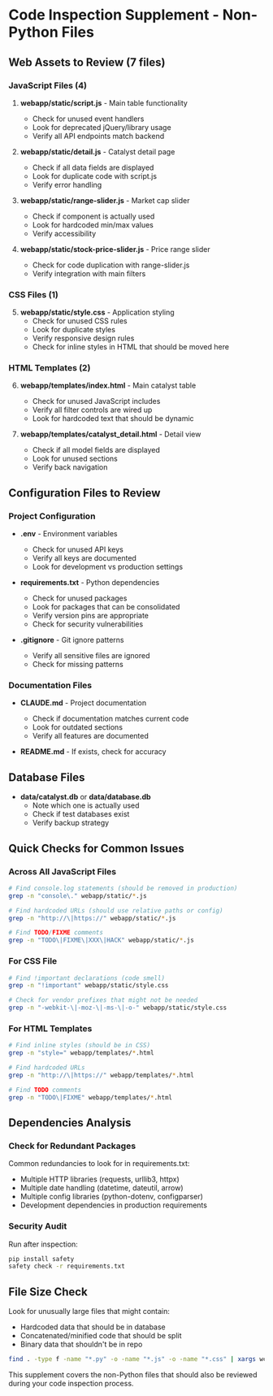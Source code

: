 # Code Inspection Supplement - Non-Python Files

## Web Assets to Review (7 files)

### JavaScript Files (4)
1. **webapp/static/script.js** - Main table functionality
   - Check for unused event handlers
   - Look for deprecated jQuery/library usage
   - Verify all API endpoints match backend

2. **webapp/static/detail.js** - Catalyst detail page
   - Check if all data fields are displayed
   - Look for duplicate code with script.js
   - Verify error handling

3. **webapp/static/range-slider.js** - Market cap slider
   - Check if component is actually used
   - Look for hardcoded min/max values
   - Verify accessibility

4. **webapp/static/stock-price-slider.js** - Price range slider
   - Check for code duplication with range-slider.js
   - Verify integration with main filters

### CSS Files (1)
5. **webapp/static/style.css** - Application styling
   - Check for unused CSS rules
   - Look for duplicate styles
   - Verify responsive design rules
   - Check for inline styles in HTML that should be moved here

### HTML Templates (2)
6. **webapp/templates/index.html** - Main catalyst table
   - Check for unused JavaScript includes
   - Verify all filter controls are wired up
   - Look for hardcoded text that should be dynamic

7. **webapp/templates/catalyst_detail.html** - Detail view
   - Check if all model fields are displayed
   - Look for unused sections
   - Verify back navigation

## Configuration Files to Review

### Project Configuration
- **.env** - Environment variables
  - Check for unused API keys
  - Verify all keys are documented
  - Look for development vs production settings

- **requirements.txt** - Python dependencies
  - Check for unused packages
  - Look for packages that can be consolidated
  - Verify version pins are appropriate
  - Check for security vulnerabilities

- **.gitignore** - Git ignore patterns
  - Verify all sensitive files are ignored
  - Check for missing patterns

### Documentation Files
- **CLAUDE.md** - Project documentation
  - Check if documentation matches current code
  - Look for outdated sections
  - Verify all features are documented

- **README.md** - If exists, check for accuracy

## Database Files
- **data/catalyst.db** or **data/database.db**
  - Note which one is actually used
  - Check if test databases exist
  - Verify backup strategy

## Quick Checks for Common Issues

### Across All JavaScript Files
```bash
# Find console.log statements (should be removed in production)
grep -n "console\." webapp/static/*.js

# Find hardcoded URLs (should use relative paths or config)
grep -n "http://\|https://" webapp/static/*.js

# Find TODO/FIXME comments
grep -n "TODO\|FIXME\|XXX\|HACK" webapp/static/*.js
```

### For CSS File
```bash
# Find !important declarations (code smell)
grep -n "!important" webapp/static/style.css

# Check for vendor prefixes that might not be needed
grep -n "-webkit-\|-moz-\|-ms-\|-o-" webapp/static/style.css
```

### For HTML Templates
```bash
# Find inline styles (should be in CSS)
grep -n "style=" webapp/templates/*.html

# Find hardcoded URLs
grep -n "http://\|https://" webapp/templates/*.html

# Find TODO comments
grep -n "TODO\|FIXME" webapp/templates/*.html
```

## Dependencies Analysis

### Check for Redundant Packages
Common redundancies to look for in requirements.txt:
- Multiple HTTP libraries (requests, urllib3, httpx)
- Multiple date handling (datetime, dateutil, arrow)
- Multiple config libraries (python-dotenv, configparser)
- Development dependencies in production requirements

### Security Audit
Run after inspection:
```bash
pip install safety
safety check -r requirements.txt
```

## File Size Check
Look for unusually large files that might contain:
- Hardcoded data that should be in database
- Concatenated/minified code that should be split
- Binary data that shouldn't be in repo

```bash
find . -type f -name "*.py" -o -name "*.js" -o -name "*.css" | xargs wc -l | sort -n
```

This supplement covers the non-Python files that should also be reviewed during your code inspection process.